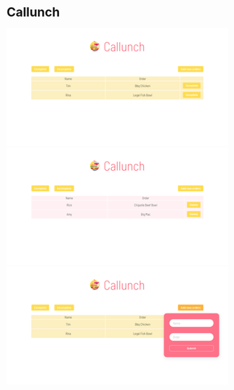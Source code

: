 # Callunch

![Cover_incompleted](/callunch_frontend/public/thumbnail/cover_incompleted.png)
![Cover_completed](/callunch_frontend/public/thumbnail/cover_completed.png)
![Cover_input](/callunch_frontend/public/thumbnail/cover_input.png)

